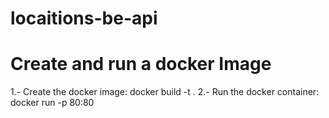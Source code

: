 # locaitions-be-api

# Create and run a docker Image
1.- Create the docker image:
    docker build -t <Name-of-your-image> .
2.- Run the docker container:
    docker run -p 80:80 <Name-of-your-image>